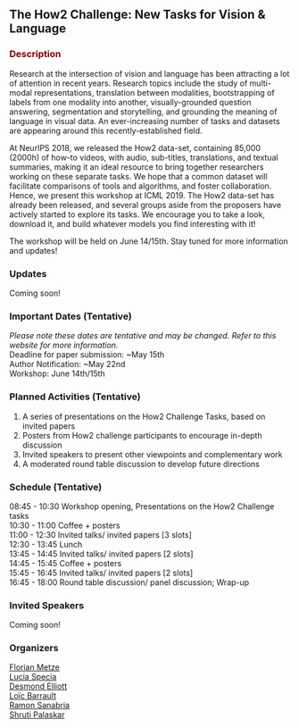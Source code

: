 ## The How2 Challenge: New Tasks for Vision & Language 

### <font color="maroon">Description</font>
Research at the intersection of vision and language has been attracting a lot of attention in recent years. Research topics include the study of multi-modal representations, translation between modalities, bootstrapping of labels from one modality into another, visually-grounded question answering, segmentation and storytelling, and grounding the meaning of language in visual data. An ever-increasing number of tasks and datasets are appearing around this
recently-established field.

At NeurIPS 2018, we released the How2 data-set, containing 85,000 (2000h) of how-to videos, with audio, sub-titles, translations, and textual summaries, making it an ideal resource to bring together researchers working on these separate tasks. We hope that a common dataset will facilitate comparisons of tools and algorithms, and foster collaboration. Hence, we present this workshop at ICML 2019. The How2 data-set has already been released, and several groups aside from the proposers have actively started to explore its tasks. We encourage you to take a look, download it, and build whatever models you find interesting with it!

The workshop will be held on June 14/15th. Stay tuned for more information and updates!

### Updates
Coming soon!


### Important Dates (Tentative)
*Please note these dates are tentative and may be changed. 
Refer to this website for more information.*    
Deadline for paper submission: ~May 15th  
Author Notification: ~May 22nd  
Workshop: June 14th/15th  

### Planned Activities (Tentative)
1. A series of presentations on the How2 Challenge Tasks, based on invited papers  
2. Posters from How2 challenge participants to encourage in-depth discussion  
3. Invited speakers to present other viewpoints and complementary work  
4. A moderated round table discussion to develop future directions  

### Schedule (Tentative)
08:45 - 10:30     Workshop opening, Presentations on the How2 Challenge tasks  
10:30 - 11:00     Coffee + posters  
11:00 - 12:30     Invited talks/ invited papers [3 slots]  
12:30 - 13:45     Lunch  
13:45 - 14:45     Invited talks/ invited papers [2 slots]  
14:45 - 15:45     Coffee + posters  
15:45 - 16:45     Invited talks/ invited papers [2 slots]  
16:45 - 18:00     Round table discussion/ panel discussion; Wrap-up  

### Invited Speakers
Coming soon!

### Organizers
[Florian Metze](http://www.cs.cmu.edu/~fmetze/interACT/Home.html)  
[Lucia Specia](http://staffwww.dcs.shef.ac.uk/people/L.Specia/)  
[Desmond Elliott](https://elliottd.github.io)  
[Loïc Barrault](https://scholar.google.fr/citations?user=i4IBjw4AAAAJ&hl=fr&oi=ao)  
[Ramon Sanabria](https://scholar.google.com/citations?user=hoE7_YcAAAAJ)  
[Shruti Palaskar](https://shrutijpalaskar.github.io)  


